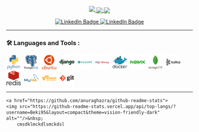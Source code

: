<a href="https://github.com/Beki95">
<p align="center">
<img src="https://github-profile-summary-cards.vercel.app/api/cards/profile-details?username=Beki95&theme=github_dark">
<img align="center" src="https://github-profile-summary-cards.vercel.app/api/cards/stats?username=Beki95&theme=github_dark">
<img align="center" src="https://github-profile-summary-cards.vercel.app/api/cards/productive-time?username=Beki95&theme=github_dark"><br>
    </p>
</a> 
   

<div id="badges" align="center">
  <a href="https://www.linkedin.com/in/beki-imanuil-aa6a24219/">
    <img src="https://img.shields.io/badge/LinkedIn-blue?style=for-the-badge&logo=linkedin&logoColor=white" alt="LinkedIn Badge"/>
  </a>
  <a href="https://t.me/beki_imanuil">
    <img src="https://img.shields.io/badge/Telegram-blue?style=for-the-badge&logo=Telegram&color=white" alt="LinkedIn Badge"/>
  </a>
</div>

---

### :hammer_and_wrench: Languages and Tools :
<div>
  <img src="https://github.com/devicons/devicon/blob/master/icons/python/python-original-wordmark.svg" title="Pyhon"  alt="Python" width="40" height="40"/>&nbsp;
  <img src="https://github.com/devicons/devicon/blob/master/icons/postgresql/postgresql-original-wordmark.svg" title="Postgres"  alt="Postgres" width="40" height="40"/>&nbsp;
   <img src="https://github.com/devicons/devicon/blob/master/icons/ubuntu/ubuntu-plain-wordmark.svg" title="Ubuntu"  alt="Ubuntu" width="40" height="40"/>&nbsp;
   <img src="https://github.com/devicons/devicon/blob/master/icons/django/django-plain-wordmark.svg" title="Django"  alt="Django" width="40" height="40"/>&nbsp;
   <img src="https://github.com/devicons/devicon/blob/master/icons/fastapi/fastapi-original-wordmark.svg" title="FastApi"  alt="FastApi" width="40" height="40"/>&nbsp;
   <img src="https://github.com/devicons/devicon/blob/master/icons/sqlalchemy/sqlalchemy-original-wordmark.svg" title="Sqlalchemy"  alt="Sqlalchemy" width="40" height="40"/>&nbsp;
   <img src="https://github.com/devicons/devicon/blob/master/icons/docker/docker-original-wordmark.svg" title="Docker"  alt="Docker" width="40" height="40"/>&nbsp;
   <img src="https://github.com/devicons/devicon/blob/master/icons/nginx/nginx-original.svg" title="Nginx"  alt="Nginx" width="40" height="40"/>&nbsp;
   <img src="https://github.com/devicons/devicon/blob/master/icons/mongodb/mongodb-original-wordmark.svg" title="MongoDB"  alt="MongoDB" width="40" height="40"/>&nbsp;
   <img src="https://github.com/devicons/devicon/blob/master/icons/apachekafka/apachekafka-original-wordmark.svg" title="Kafka"  alt="Kafka" width="40" height="40"/>&nbsp;
   <img src="https://github.com/devicons/devicon/blob/master/icons/redis/redis-original-wordmark.svg" title="Redis"  alt="Redis" width="40" height="40"/>&nbsp;
   <img src="https://github.com/devicons/devicon/blob/master/icons/mysql/mysql-original-wordmark.svg" title="MySQL"  alt="MySQL" width="40" height="40"/>&nbsp;
   <img src="https://github.com/devicons/devicon/blob/master/icons/amazonwebservices/amazonwebservices-plain-wordmark.svg" title="AWS" alt="AWS" width="40" height="40"/>&nbsp;
   <img src="https://github.com/devicons/devicon/blob/master/icons/git/git-original-wordmark.svg" title="Git" alt="Git" width="40" height="40"/>
</div>
 
 ---
 
 <div>
    
    <a href="https://github.com/anuraghazra/github-readme-stats">
    <img src="https://github-readme-stats.vercel.app/api/top-langs/?username=Beki95&layout=compact&theme=vision-friendly-dark" alt=""/>&nbsp;
        cmsdklmckdlsmckdsl
  </a>&nbsp;
</div>
<!--
**Beki95/Beki95** is a ✨ _special_ ✨ repository because its `README.md` (this file) appears on your GitHub profile.

Here are some ideas to get you started:


- 🔭 I’m currently working on ...
- 🌱 I’m currently learning ...
- 👯 I’m looking to collaborate on ...
- 🤔 I’m looking for help with ...
- 💬 Ask me about ...
- 📫 How to reach me: ...
- 😄 Pronouns: ...
- ⚡ Fun fact: ...
-->
